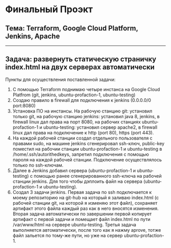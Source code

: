 # Финальный Проэкт #
## Тема: Terraform, Google Cloud Platform, Jenkins, Apache ##
-------------------------------------
Задача: развернуть статическую страничку index.html на двух серверах автоматически
-------------------------------------
Пункты для осуществления поставленной задачи:
1. С помощью Terraform поднимаю четыре инстанса на Google Cloud Platfrom (git, jenkins, ubuntu-profaction-1, ubuntu-testing)
2. Создаю правило в firewall для подключения к jenkins (0.0.0.0/0 port:8080)
3. Установка ПО на инстансы. На рабочую станцию git: установил только git, на рабочую станцию jenkins: установил java 8, jenkins, в firewall linux дал права на порт 8080, на рабочих станциях ubuntu-profaction-1 и ubuntu-testing: установил сервер apache2, в firewall linux дал права на подключение к http (port 80), https (port 443).
4.  На каждой рабочей станции создал отдельного пользователя с правами sudo, на машине jenkins сгенерировал ssh-ключ, public-key поместил на рабочии станции ubuntu-profaction-1 и ubuntu-testing в /home/.ssh/autorithedkeys, запретил подключения с помощью пароля на каждой рабочей станции. Подключение осуществлялось только по ssh-ключам.
5. Далее в Jenkins добавил сервера (ubuntu-profaction-1 и ubuntu-testing) с помощью ранее сгенерированного ssh-ключа на рабочей	станции jenkins. Для того чтобы дэплоить файл на сервера (ubuntu-profaction-1 и ubuntu-testing).
6. Создал 3 задачи jenkins. Первая задача по ssh подключается к моему репозиторию на git-hub на который я заливаю index.html (с рабочей станции git, на которой я изменяю этот файл), сохраняет артифакт этого файла каждый раз как в него вносятся изменения. Вторая задача автоматически по завершении первой копирует артифакт с первой задачи и помещает файл index.html по пути /var/www/html на сервере ubuntu-testing. Третья задача выполняется автоматически, после того как я нажму aprove, тотже файл зальется по тому-же пути, но уже на сервер ubuntu-profaction-1.